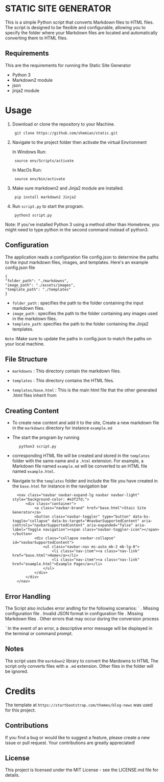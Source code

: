 # STATIC SITE GENERATOR
This is a simple Python script that converts Markdown files to HTML files.
The script is designed to be flexible and configurable, allowing you to specify the folder where your Markdown files are located and automatically converting them to HTML files.

## Requirements 
This are the requirements for running the Static Site Generator 
* Python 3 
* Markdown2 module 
* json
* jinja2 module


# Usage
1. Download or clone the repository to your Machine.

        git clone https://github.com/shemian/static.git

2. Navigate to the project folder then  activate the virtual Envrionment 
    
    In Windows Run:

        source env/Scripts/activate

    In MacOs Run:
         
        source env/bin/activate


3. Make sure markdown2 and Jinja2 module are installed.
        
        pip install markdown2 Jinja2 



4. Run `script.py` to start the program.

        python3 script.py


Note: If you've installed Python 3 using a method other than Homebrew, you might need to type python in the second command instead of python3.


## Configuration
The application reads a configuration file config.json to determine the paths to the input markdown files, images, and templates. Here's an example config.json file

    
    {
    "folder_path": "./markdowns",
    "image_path": "./assets/images",
    "template_path": "./templates"
    }

    

* `folder_path` : specifies the path to the folder containing the input markdown files.
* `image_path` : specifies the path to the folder containing any images used in the markdown files.
* `template_path`:  specifies the path to the folder containing the Jinja2 templates.

`Note` :Make sure to update the paths in config.json to match the paths on your local machine.

## File Structure 
* `markdowns` : This directory contain the markdown files.

* `templates` : This directory contains the HTML files.

* `templates/base.html` : This is the main html file that the other generated .html files inherit from 

## Creating Content
* To create new content and add it to the site, Create a new markdown file in the `markdowns` directory for instance `example.md` 

* The start the program by running 
     
         python3 script.py

* corresponding HTML file will be created and stored in the `templates` folder with the same name and a `.html` extension. For example, a Markdown file named `example.md` will be converted to an HTML file named `example.html`.

* Navigate to the `templates` folder and include the file you have created in the `base.html` for instance in the navigation bar 
        
        <nav class="navbar navbar-expand-lg navbar navbar-light" style="background-color: #e3f2fd;">
            <div class="container">
                <a class="navbar-brand" href="base.html">Staic Site Generator</a>
                <button class="navbar-toggler" type="button" data-bs-toggle="collapse" data-bs-target="#navbarSupportedContent" aria-controls="navbarSupportedContent" aria-expanded="false" aria-label="Toggle navigation"><span class="navbar-toggler-icon"></span></button>
                <div class="collapse navbar-collapse" id="navbarSupportedContent">
                    <ul class="navbar-nav ms-auto mb-2 mb-lg-0">
                        <li class="nav-item"><a class="nav-link" href="base.html">Home</a></li>
                        <li class="nav-item"><a class="nav-link" href="example.html">Example Page</a></li>
                    </ul>
                </div>
            </div>
        </nav>

         


## Error Handling 
The Script also  includes error andling for the following scenarios:
` 
. Missing configuration file
. Invalid JSON format in configuration file
. Missing Markdown files
. Other errors that may occur during the conversion process

`
In the event of an error, a descriptive error message will be displayed in the terminal or command prompt.

## Notes 
The script uses the `markdown2` library to convert the Mardowns to HTML 
The script only converts files with a `.md` extension. Other files in the folder will be ignored.

# Credits
The template at `https://startbootstrap.com/themes/blog-news` was used for this project.


## Contributions
If you find a bug or would like to suggest a feature, please create a new issue or pull request. Your contributions are greatly appreciated!

## License
This project is licensed under the MIT License - see the LICENSE.md file for details.
